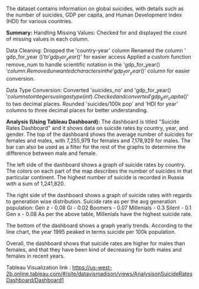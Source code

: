 The dataset contains information on global suicides, with details such as the number of suicides, GDP per capita, and Human Development Index (HDI) for various countries.

**Summary:** 
Handling Missing Values:
Checked for and displayed the count of missing values in each column.

Data Cleaning:
Dropped the 'country-year' column
Renamed the column ' gdp_for_year ($) ' to 'gdp_for_year($)' for easier access
Applied a custom function remove_num to handle scientific notation in the 'gdp_for_year($)' column.
Removed unwanted characters in the 'gdp_for_year($)' column for easier conversion.

Data Type Conversion:
Converted 'suicides_no' and 'gdp_for_year($)' columns to integers using astype(int).
Checked and converted 'gdp_per_capita ($)' to two decimal places.
Rounded 'suicides/100k pop' and 'HDI for year' columns to three decimal places for better understanding.

**Analysis (Using Tableau Dashboard):** 
The dashboard is titled "Suicide Rates Dashboard" and it shows data on suicide rates by country, year, and gender. The top of the dashboard shows the average number of suicides for females and males, with 7,255,979 for females and 7,178,929 for males. The bar can also be used as a filter for the rest of the graphs to determine the difference between male and female.

The left side of the dashboard shows a graph of suicide rates by country. The colors on each part of the map describes the number of suicides in that particular continent. The highest number of suicide is recorded in Russia with a sum of 1,241,820.

The right side of the dashboard shows a graph of suicide rates with regards to generation wise distribution. 
Suicide rate as per the avg generation population:
Gen z - 0.08
Gi - 0.02
Boomers - 0.07
Millenials - 0.3
Silent - 0.1
Gen x - 0.08
As per the above table, Millenials have the highest suicide rate.

The bottom of the dashboard shows a graph yearly trends. According to the line chart, the year 1995 peaked in terms suicide per 100k population.

Overall, the dashboard shows that suicide rates are higher for males than females, and that they have been kind of decreasing for both males and females in recent years. 

Tableau Visualization link : https://us-west-2b.online.tableau.com/#/site/datavismadison/views/AnalysisonSuicideRatesDashboard/Dashboard1 
